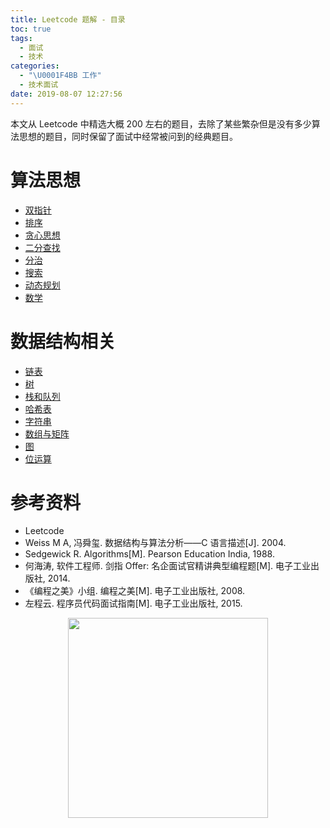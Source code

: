 ```yaml
---
title: Leetcode 题解 - 目录
toc: true
tags:
  - 面试
  - 技术
categories:
  - "\U0001F4BB 工作"
  - 技术面试
date: 2019-08-07 12:27:56
---
```


本文从 Leetcode 中精选大概 200 左右的题目，去除了某些繁杂但是没有多少算法思想的题目，同时保留了面试中经常被问到的经典题目。

# 算法思想

- [双指针](Leetcode%20题解%20-%20双指针.md)
- [排序](Leetcode%20题解%20-%20排序.md)
- [贪心思想](Leetcode%20题解%20-%20贪心思想.md)
- [二分查找](Leetcode%20题解%20-%20二分查找.md)
- [分治](Leetcode%20题解%20-%20分治.md)
- [搜索](Leetcode%20题解%20-%20搜索.md)
- [动态规划](Leetcode%20题解%20-%20动态规划.md)
- [数学](Leetcode%20题解%20-%20数学.md)

# 数据结构相关

- [链表](Leetcode%20题解%20-%20链表.md)
- [树](Leetcode%20题解%20-%20树.md)
- [栈和队列](Leetcode%20题解%20-%20栈和队列.md)
- [哈希表](Leetcode%20题解%20-%20哈希表.md)
- [字符串](Leetcode%20题解%20-%20字符串.md)
- [数组与矩阵](Leetcode%20题解%20-%20数组与矩阵.md)
- [图](Leetcode%20题解%20-%20图.md)
- [位运算](Leetcode%20题解%20-%20位运算.md)

# 参考资料


- Leetcode
- Weiss M A, 冯舜玺. 数据结构与算法分析——C 语言描述[J]. 2004.
- Sedgewick R. Algorithms[M]. Pearson Education India, 1988.
- 何海涛, 软件工程师. 剑指 Offer: 名企面试官精讲典型编程题[M]. 电子工业出版社, 2014.
- 《编程之美》小组. 编程之美[M]. 电子工业出版社, 2008.
- 左程云. 程序员代码面试指南[M]. 电子工业出版社, 2015.






<div align="center"><img width="320px" src="https://open.weixin.qq.com/qr/code?username=idealyard"></img></div>
